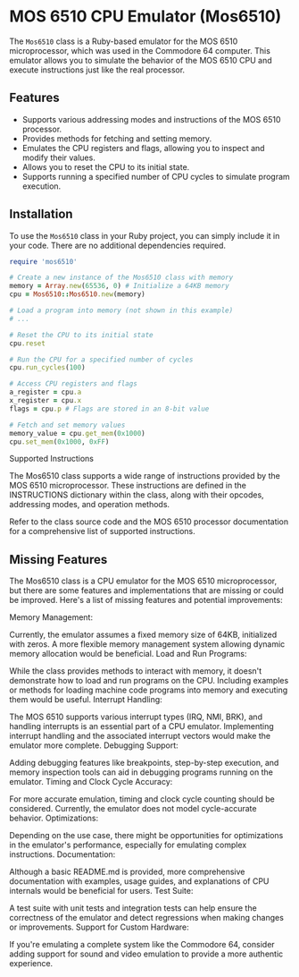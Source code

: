 # MOS 6510 CPU Emulator (Mos6510)

The `Mos6510` class is a Ruby-based emulator for the MOS 6510 microprocessor, which was used in the Commodore 64 computer. 
This emulator allows you to simulate the behavior of the MOS 6510 CPU and execute instructions just like the real processor.

## Features

- Supports various addressing modes and instructions of the MOS 6510 processor.
- Provides methods for fetching and setting memory.
- Emulates the CPU registers and flags, allowing you to inspect and modify their values.
- Allows you to reset the CPU to its initial state.
- Supports running a specified number of CPU cycles to simulate program execution.

## Installation

To use the `Mos6510` class in your Ruby project, you can simply include it in your code. There are no additional dependencies required.

```ruby
require 'mos6510'

# Create a new instance of the Mos6510 class with memory
memory = Array.new(65536, 0) # Initialize a 64KB memory
cpu = Mos6510::Mos6510.new(memory)

# Load a program into memory (not shown in this example)
# ...

# Reset the CPU to its initial state
cpu.reset

# Run the CPU for a specified number of cycles
cpu.run_cycles(100)

# Access CPU registers and flags
a_register = cpu.a
x_register = cpu.x
flags = cpu.p # Flags are stored in an 8-bit value

# Fetch and set memory values
memory_value = cpu.get_mem(0x1000)
cpu.set_mem(0x1000, 0xFF)
```

Supported Instructions

The Mos6510 class supports a wide range of instructions provided by the MOS 6510 microprocessor. 
These instructions are defined in the INSTRUCTIONS dictionary within the class, along with their opcodes, addressing modes, and operation methods.

Refer to the class source code and the MOS 6510 processor documentation for a comprehensive list of supported instructions.

## Missing Features

The Mos6510 class is a CPU emulator for the MOS 6510 microprocessor, but there are some features and implementations that are missing or could be improved. 
Here's a list of missing features and potential improvements:

Memory Management:

Currently, the emulator assumes a fixed memory size of 64KB, initialized with zeros. A more flexible memory management system allowing dynamic memory allocation would be beneficial.
Load and Run Programs:

While the class provides methods to interact with memory, it doesn't demonstrate how to load and run programs on the CPU. Including examples or methods for loading machine code programs into memory and executing them would be useful.
Interrupt Handling:

The MOS 6510 supports various interrupt types (IRQ, NMI, BRK), and handling interrupts is an essential part of a CPU emulator. Implementing interrupt handling and the associated interrupt vectors would make the emulator more complete.
Debugging Support:

Adding debugging features like breakpoints, step-by-step execution, and memory inspection tools can aid in debugging programs running on the emulator.
Timing and Clock Cycle Accuracy:

For more accurate emulation, timing and clock cycle counting should be considered. Currently, the emulator does not model cycle-accurate behavior.
Optimizations:

Depending on the use case, there might be opportunities for optimizations in the emulator's performance, especially for emulating complex instructions.
Documentation:

Although a basic README.md is provided, more comprehensive documentation with examples, usage guides, and explanations of CPU internals would be beneficial for users.
Test Suite:

A test suite with unit tests and integration tests can help ensure the correctness of the emulator and detect regressions when making changes or improvements.
Support for Custom Hardware:

If you're emulating a complete system like the Commodore 64, consider adding support for sound and video emulation to provide a more authentic experience.

